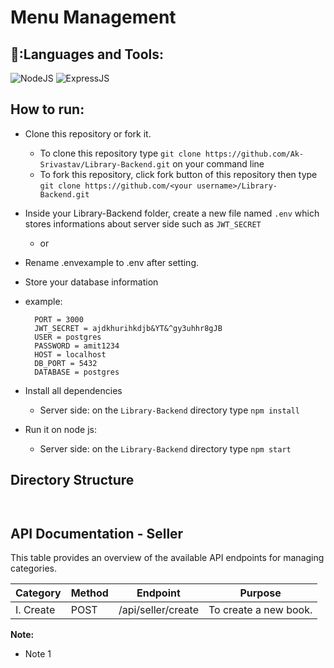 # Menu Management

## 🧰:Languages and Tools:

![NodeJS](https://img.shields.io/badge/nodejs%20-%ffb400.svg?&style=for-the-badge&logo=nodeJs&logoColor=white)
![ExpressJS](https://img.shields.io/badge/expressjs%20-%23FF6F00.svg?&style=for-the-badge&logo=express&logoColor=white)

## How to run:

- Clone this repository or fork it.
  - To clone this repository type `git clone https://github.com/Ak-Srivastav/Library-Backend.git` on your command line
  - To fork this repository, click fork button of this repository then type `git clone https://github.com/<your username>/Library-Backend.git`
- Inside your Library-Backend folder, create a new file named `.env` which stores informations about server side such as `JWT_SECRET`
  - or 
- Rename .envexample to .env after setting.
- Store your database information
- example:
  ```
    PORT = 3000
    JWT_SECRET = ajdkhurihkdjb&YT&^gy3uhhr8gJB
    USER = postgres
    PASSWORD = amit1234
    HOST = localhost
    DB_PORT = 5432
    DATABASE = postgres
  ```
  
- Install all dependencies
  - Server side: on the `Library-Backend` directory type `npm install`

- Run it on node js:
  - Server side: on the `Library-Backend` directory type `npm start`

## Directory Structure
```


```
## API Documentation - Seller

This table provides an overview of the available API endpoints for managing categories.

| Category | Method | Endpoint | Purpose |
|---|---|---|---|
| I. Create | POST | /api/seller/create | To create a new book. |

**Note:**

* Note 1